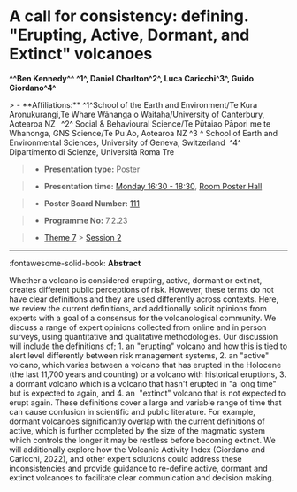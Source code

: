 # A call for consistency: defining. \"Erupting, Active, Dormant, and Extinct\" volcanoes

**^^Ben Kennedy^^ ^1^, Daniel Charlton^2^, Luca Caricchi^3^, Guido Giordano^4^**

<!-- more -->> - **Affiliations:** ^1^School of the Earth and Environment/Te Kura Aronukurangi,Te Whare Wānanga o Waitaha/University of Canterbury, Aotearoa NZ   ^2^ Social & Behavioural Science/Te Pῡtaiao Pāpori me te Whanonga, GNS Science/Te Pu Ao, Aotearoa NZ ^3 ^ School of Earth and Environmental Sciences, University of Geneva, Switzerland  ^4^ Dipartimento di Scienze, Università Roma Tre 

> - **Presentation type:** Poster

> - **Presentation time:** [Monday 16:30 - 18:30](../sessions_comparison.md#__tabbed_1_6), [Room Poster Hall](../maps_venue.md#__tabbed_1_1)

> - **Poster Board Number:** [111](../map_poster_boards.md#monday)

> - **Programme No:** 7.2.23

> - [Theme 7](../theme7.md) > [Session 2](../sessions/session-7-2.md)

--- 

:fontawesome-solid-book: **Abstract**

Whether a volcano is considered erupting, active, dormant or extinct, creates different public perceptions of risk. However, these terms do not have clear definitions and they are used differently across contexts. Here, we review the current definitions, and additionally solicit opinions from experts with a goal of a consensus for the volcanological community.
We discuss a range of expert opinions collected from online and in person surveys, using quantitative and qualitative methodologies. Our discussion will include the definitions of; 1. an "erupting" volcano and how this is tied to alert level differently between risk management systems, 2. an "active" volcano, which varies between a volcano that has erupted in the Holocene (the last 11,700 years and counting) or a volcano with historical eruptions, 3. a dormant volcano which is a volcano that hasn't erupted in "a long time" but is expected to again, and 4. an  "extinct" volcano that is not expected to erupt again. These definitions cover a large and variable range of time that can cause confusion in scientific and public literature. For example, dormant volcanoes significantly overlap with the current definitions of active, which is further completed by the size of the magmatic system which controls the longer it may be restless before becoming extinct. We will additionally explore how the Volcanic Activity Index (Giordano and Caricchi, 2022), and other expert solutions could address these inconsistencies and provide guidance to re-define active, dormant and extinct volcanoes to facilitate clear communication and decision making.

